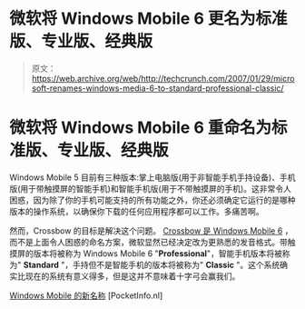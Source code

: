 # 微软将 Windows Mobile 6 更名为标准版、专业版、经典版

> 原文：<https://web.archive.org/web/http://techcrunch.com/2007/01/29/microsoft-renames-windows-media-6-to-standard-professional-classic/>

# 微软将 Windows Mobile 6 重命名为标准版、专业版、经典版

Windows Mobile 5 目前有三种版本:掌上电脑版(用于非智能手机手持设备)、手机版(用于带触摸屏的智能手机)和智能手机版(用于不带触摸屏的手机)。这非常令人困惑，因为除了你的手机可能支持的所有功能之外，你还必须确定它运行的是哪种版本的操作系统，以确保你下载的任何应用程序都可以工作。多痛苦啊。

然而，Crossbow 的目标是解决这个问题。 [Crossbow 是 Windows Mobile 6](https://web.archive.org/web/20211127175121/http://crunchgear.com/?s=crossbow) ，而不是上面令人困惑的命名方案，微软显然已经决定改为更熟悉的发音格式。带触摸屏的版本将被称为 Windows Mobile 6 "**Professional**"，智能手机版本将被称为" **Standard** "，手持但不是智能手机的版本将被称为" **Classic** "。这个系统确实比现在的系统有意义得多，但是这并不意味着十字弓会赢我们。

[Windows Mobile 的新名称](https://web.archive.org/web/20211127175121/http://www.pocketinfo.nl/artikel/7305/naamswijziging-op-komst-voor-windows-mobile.html) [PocketInfo.nl]